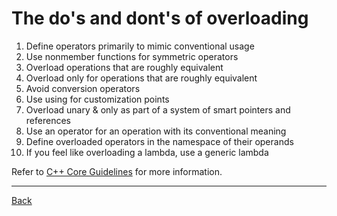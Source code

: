 # The do's and dont's of overloading

1. Define operators primarily to mimic conventional usage
2. Use nonmember functions for symmetric operators
3. Overload operations that are roughly equivalent
4. Overload only for operations that are roughly equivalent
5. Avoid conversion operators
6. Use using for customization points
7. Overload unary & only as part of a system of smart pointers and references
8. Use an operator for an operation with its conventional meaning
9. Define overloaded operators in the namespace of their operands
10. If you feel like overloading a lambda, use a generic lambda

Refer to [C++ Core Guidelines](https://www.modernescpp.com/index.php/c-core-guidelines-rules-for-overloading-and-overload-operators) for more information.

---
[Back](../README.md)
